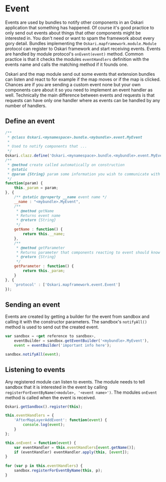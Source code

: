 # Event

Events are used by bundles to notify other components in an Oskari application that something has happened. Of course it's good practice to only send out events about things that other components might be interested in. You don't need or want to spam the framework about every gory detail. Bundles implementing the `Oskari.mapframework.module.Module` protocol can register to Oskari framework and start receiving events. Events are handled by module protocol's `onEvent(event)` method. Common practice is that it checks the modules `eventHandlers` definition with the events name and calls the matching method if it founds one.

Oskari and the map module send out some events that extension bundles can listen and react to for example if the map moves or if the map is clicked. Chances are if you are sending a custom event none but your own components care about it so you need to implement an event handler as well. Technically the main difference between events and requests is that requests can have only one handler where as events can be handled by any number of handlers.

## Define an event

```javascript
/**
 * @class Oskari.<mynamespace>.bundle.<mybundle>.event.MyEvent
 * 
 * Used to notify components that ... 
 */
Oskari.clazz.define('Oskari.<mynamespace>.bundle.<mybundle>.event.MyEvent', 
/**
 * @method create called automatically on construction
 * @static
 * @param {String} param some information you wish to communicate with the event
 */
function(param) {
    this._param = param;
}, {
    /** @static @property __name event name */
    __name : "<mybundle>.MyEvent",
    /**
     * @method getName
     * Returns event name
     * @return {String}
     */
    getName : function() {
        return this.__name;
    },
    /**
     * @method getParameter 
     * Returns parameter that components reacting to event should know about
     * @return {String}
     */
    getParameter : function() {
        return this._param;
    }
}, {
    'protocol' : ['Oskari.mapframework.event.Event']
});
```

## Sending an event

Events are created by getting a builder for the event from sandbox and calling it with the constructor parameters. The sandbox's `notifyAll()` method is used to send out the created event.

```javascript
var sandbox = <get reference to sandbox>,
    eventBuilder = sandbox.getEventBuilder('<mybundle>.MyEvent'),
    event = eventBuilder('important info here');

sandbox.notifyAll(event);
```

## Listening to events

Any registered module can listen to events. The module needs to tell sandbox that it is interested in the event by calling `registerForEventByName(<module>, '<event name>')`. The modules `onEvent` method is called when the event is received.

```javascript
Oskari.getSandbox().register(this);

this.eventHandlers = {
    'AfterMapLayerAddEvent': function(event) {
        console.log(event);
    }
};

this.onEvent = function(event) {
    var eventHandler = this.eventHandlers[event.getName()];
    if (eventHandler) eventHandler.apply(this, [event]);
}
        
for (var p in this.eventHandlers) {
    sandbox.registerForEventByName(this, p);
}
```